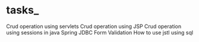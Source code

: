 # tasks_

Crud operation using servlets
Crud operation using JSP
Crud operation using sessions in java
Spring JDBC 
Form Validation
How to use jstl using sql
